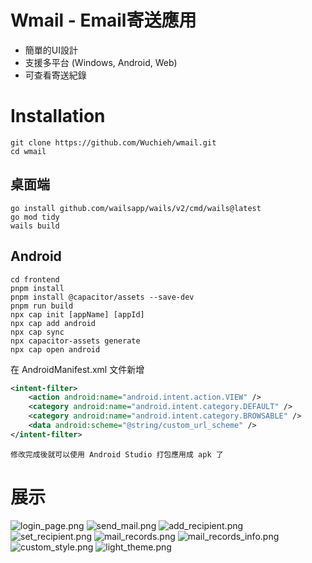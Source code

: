 # Wmail - Email寄送應用
* 簡單的UI設計
* 支援多平台 (Windows, Android, Web)
* 可查看寄送紀錄

# Installation
```shell
git clone https://github.com/Wuchieh/wmail.git
cd wmail
```
## 桌面端
```shell
go install github.com/wailsapp/wails/v2/cmd/wails@latest
go mod tidy
wails build
```
## Android
```shell
cd frontend
pnpm install
pnpm install @capacitor/assets --save-dev
pnpm run build
npx cap init [appName] [appId]
npx cap add android
npx cap sync
npx capacitor-assets generate
npx cap open android
```
在 AndroidManifest.xml 文件新增
```xml
<intent-filter>
    <action android:name="android.intent.action.VIEW" />
    <category android:name="android.intent.category.DEFAULT" />
    <category android:name="android.intent.category.BROWSABLE" />
    <data android:scheme="@string/custom_url_scheme" />
</intent-filter>
```
```text
修改完成後就可以使用 Android Studio 打包應用成 apk 了
```
# 展示
![login_page.png](images/login_page.png)
![send_mail.png](images/send_mail.png)
![add_recipient.png](images/add_recipient.png)
![set_recipient.png](images/set_recipient.png)
![mail_records.png](images/mail_records.png)
![mail_records_info.png](images/mail_records_info.png)
![custom_style.png](images/custom_style.png)
![light_theme.png](images/light_theme.png)